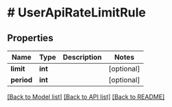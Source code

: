 # # UserApiRateLimitRule

## Properties

Name | Type | Description | Notes
------------ | ------------- | ------------- | -------------
**limit** | **int** |  | [optional]
**period** | **int** |  | [optional]

[[Back to Model list]](../../README.md#models) [[Back to API list]](../../README.md#endpoints) [[Back to README]](../../README.md)
